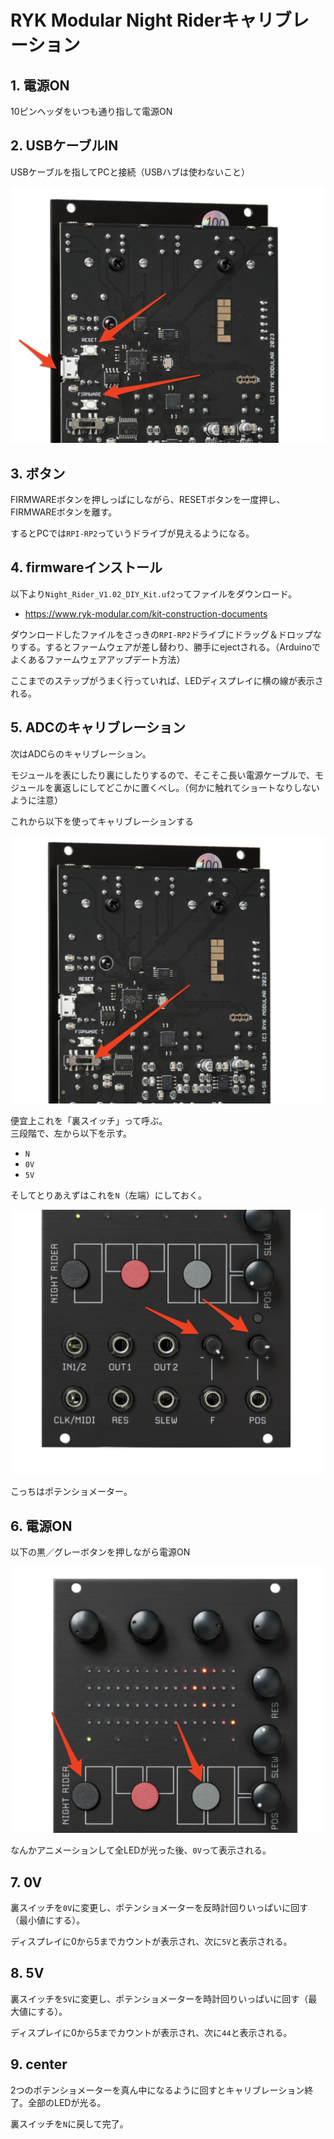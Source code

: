 # RYK Modular Night Riderキャリブレーション

## 1. 電源ON

10ピンヘッダをいつも通り指して電源ON

## 2. USBケーブルIN

USBケーブルを指してPCと接続（USBハブは使わないこと）

![](./assets/usb-buttons.png)

## 3. ボタン

FIRMWAREボタンを押しっぱにしながら、RESETボタンを一度押し、FIRMWAREボタンを離す。

するとPCでは`RPI-RP2`っていうドライブが見えるようになる。

## 4. firmwareインストール

以下より`Night_Rider_V1.02_DIY_Kit.uf2`ってファイルをダウンロード。

- https://www.ryk-modular.com/kit-construction-documents

ダウンロードしたファイルをさっきの`RPI-RP2`ドライブにドラッグ＆ドロップなりする。するとファームウェアが差し替わり、勝手にejectされる。（Arduinoでよくあるファームウェアアップデート方法）

ここまでのステップがうまく行っていれば、LEDディスプレイに横の線が表示される。

## 5. ADCのキャリブレーション

次はADCらのキャリブレーション。

モジュールを表にしたり裏にしたりするので、そこそこ長い電源ケーブルで、モジュールを裏返しにしてどこかに置くべし。（何かに触れてショートなりしないように注意）

これから以下を使ってキャリブレーションする

![](./assets/switch.png)

便宜上これを「裏スイッチ」って呼ぶ。  
三段階で、左から以下を示す。

- `N`
- `0V`
- `5V`

そしてとりあえずはこれを`N`（左端）にしておく。

![](./assets/pot.png)

こっちはポテンショメーター。

## 6. 電源ON

以下の黒／グレーボタンを押しながら電源ON

![](./assets/buttons.png)

なんかアニメーションして全LEDが光った後、`0V`って表示される。

## 7. 0V

裏スイッチを`0V`に変更し、ポテンショメーターを反時計回りいっぱいに回す（最小値にする）。

ディスプレイに0から5までカウントが表示され、次に`5V`と表示される。

## 8. 5V

裏スイッチを`5V`に変更し、ポテンショメーターを時計回りいっぱいに回す（最大値にする）。

ディスプレイに0から5までカウントが表示され、次に`44`と表示される。

## 9. center

2つのポテンショメーターを真ん中になるように回すとキャリブレーション終了。全部のLEDが光る。

裏スイッチを`N`に戻して完了。